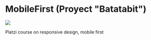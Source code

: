 # MobileFirst (Proyect "Batatabit")

![](https://encrypted-tbn0.gstatic.com/images?q=tbn:ANd9GcStnd5g6n55OKINlZkRkalaGSQf1AdPvzP8EQ&usqp=CAU)

Platzi course on responsive design, mobile first
